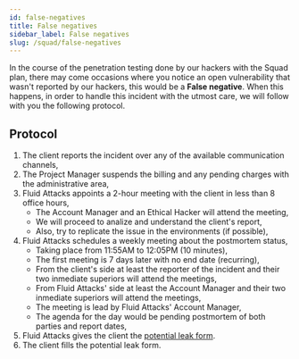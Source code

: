 ```yaml
---
id: false-negatives
title: False negatives
sidebar_label: False negatives
slug: /squad/false-negatives
---
```


In the course
of the penetration testing
done by our hackers
with the Squad plan,
there may come occasions
where you notice
an open vulnerability
that wasn't reported
by our hackers,
this would be
a **False negative**.
When this happens,
in order to handle
this incident
with the utmost care,
we will follow with you
the following protocol.

## Protocol

1. The client reports the incident
  over any of the available
  communication channels,
1. The Project Manager
  suspends the billing
  and any pending charges
  with the administrative area,
1. Fluid Attacks appoints
  a 2-hour meeting
  with the client
  in less than 8 office hours,
    - The Account Manager
      and an Ethical Hacker
      will attend the meeting,
    - We will proceed to analize
      and understand
      the client's report,
    - Also,
      try to replicate the issue
      in the environments
      (if possible),
1. Fluid Attacks schedules
  a weekly meeting
  about the postmortem status,
    - Taking place from 11:55AM
      to 12:05PM (10 minutes),
    - The first meeting is
      7 days later
      with no end date
      (recurring),
    - From the client's side
      at least the reporter of the incident
      and their two inmediate superiors
      will attend the meetings,
    - From Fluid Attacks' side
      at least the Account Manager
      and their two inmediate superiors
      will attend the meetings,
    - The meeting is lead
      by Fluid Attacks' Account Manager,
    - The agenda for the day would be
      pending postmortem of both parties
      and report dates,
1. Fluid Attacks gives the client
  the [potential leak form](https://docs.google.com/spreadsheets/d/1p2q6xR0D8x8RgQAZRVgHTSU9-AxgMOqxVkyO6aBbk1M).
1. The client fills
  the potential leak form.
